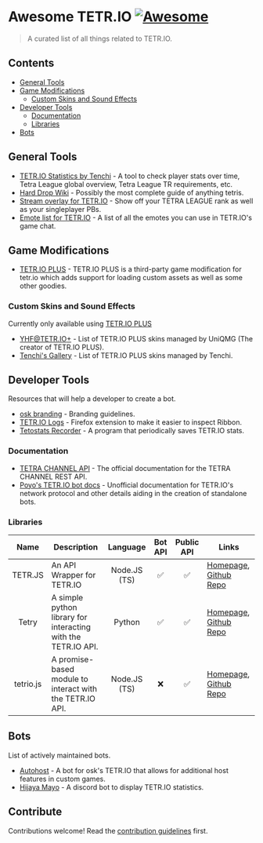 # Awesome TETR.IO [![Awesome](https://awesome.re/badge.svg)](https://awesome.re)

> A curated list of all things related to TETR.IO.

## Contents

- [General Tools](#general-tools)
- [Game Modifications](#game-modifications)
  - [Custom Skins and Sound Effects](#custom-skins-and-sound-effects)
- [Developer Tools](#developer-tools)
  - [Documentation](#documentation)
  - [Libraries](#libraries)
- [Bots](#bots)

## General Tools

- [TETR.IO Statistics by Tenchi](https://tetrio.team2xh.net/) - A tool to check player stats over time, Tetra League global overview, Tetra League TR requirements, etc.
- [Hard Drop Wiki](https://harddrop.com/wiki/) - Possibly the most complete guide of anything tetris.
- [Stream overlay for TETR.IO](https://overlay.kagar.in/) - Show off your TETRA LEAGUE rank as well as your singleplayer PBs.
- [Emote list for TETR.IO](https://emotes.kagar.in/) - A list of all the emotes you can use in TETR.IO's game chat.

## Game Modifications

- [TETR.IO PLUS](https://gitlab.com/UniQMG/tetrio-plus/wikis) - TETR.IO PLUS is a third-party game modification for tetr.io which adds support for loading custom assets as well as some other goodies.

### Custom Skins and Sound Effects

Currently only available using [TETR.IO PLUS](https://gitlab.com/UniQMG/tetrio-plus/wikis)

- [YHF@TETR.IO+](https://you.have.fail/ed/at/tetrioplus/) - List of TETR.IO PLUS skins managed by UniQMG (The creator of TETR.IO PLUS).
- [Tenchi's Gallery](https://tetrio.team2xh.net/?t=skins) - List of TETR.IO PLUS skins managed by Tenchi.

## Developer Tools

Resources that will help a developer to create a bot.

- [osk branding](https://branding.osk.sh/) - Branding guidelines.
- [TETR.IO Logs](https://github.com/Sup3rFire/TETR.IO-Logs) - Firefox extension to make it easier to inspect Ribbon.
- [Tetostats Recorder](https://github.com/ThatCookie/Tetostats-recorder) - A program that periodically saves TETR.IO stats.

### Documentation

- [TETRA CHANNEL API](https://tetr.io/about/api/) - The official documentation for the TETRA CHANNEL REST API.
- [Poyo's TETR.IO bot docs](https://github.com/Poyo-SSB/tetrio-bot-docs) - Unofficial documentation for TETR.IO's network protocol and other details aiding in the creation of standalone bots.

### Libraries

| Name      | Description                                                    | Language     | Bot API | Public API  | Links |
| :---:     | ---                                                            | :---:        |:---:|:---:| --- |  
| TETR.JS   | An API Wrapper for TETR.IO                                     | Node.JS (TS) | ✅ | ✅  | [Homepage](https://tetr.js.org/), [Github Repo](https://github.com/tetrjs/tetr.js) |
| Tetry     | A simple python library for interacting with the TETR.IO API.  | Python       | ✅ | ✅  | [Homepage](https://apes0.github.io/tetry/), [Github Repo](https://github.com/apes0/tetry) |
| tetrio.js | A promise-based module to interact with the TETR.IO API.       | Node.JS (TS) | ❌ | ✅  | [Homepage](https://hicka.dev/tetrio.js/), [Github Repo](https://github.com/hickatheworld/tetrio.js) |

## Bots

List of actively maintained bots.

- [Autohost](https://gitlab.com/Zudo/autohost) - A bot for osk's TETR.IO that allows for additional host features in custom games.
- [Hijaya Mayo](https://www.qcgames.org/bot) - A discord bot to display TETR.IO statistics.

## Contribute

Contributions welcome! Read the [contribution guidelines](contributing.md) first.
